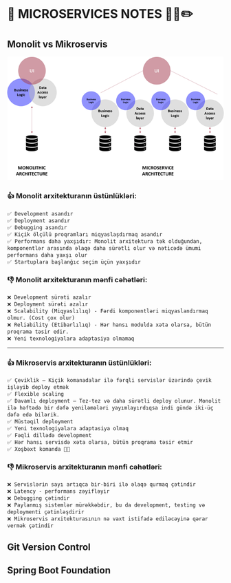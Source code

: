 # 📌 MICROSERVICES NOTES 📝📒✏️

## Monolit vs Mikroservis

![img.png](imgs/mono-vs-micro.png)

### 👍 Monolit arxitekturanın üstünlükləri:
    ✅ Development asandır
    ✅ Deployment asandır
    ✅ Debugging asandır 
    ✅ Kiçik ölçülü proqramları miqyaslaşdırmaq asandır
    ✅ Performans daha yaxşıdır: Monolit arxitektura tək olduğundan, komponentlər arasında əlaqə daha sürətli olur və nəticədə ümumi performans daha yaxşı olur
    ✅ Startuplara başlanğıc seçim üçün yaxşıdır

### 👎  Monolit arxitekturanın mənfi cəhətləri:
    ❌ Development sürəti azalır
    ❌ Deployment sürəti azalır
    ❌ Scalability (Miqyaslılıq) - Fərdi komponentləri miqyaslandırmaq olmur. (Cost çox olur)
    ❌ Reliability (Etibarlılıq) - Hər hansı modulda xəta olarsa, bütün proqrama təsir edir.
    ❌ Yeni texnologiyalara adaptasiya olmamaq

---

### 👍 Mikroservis arxitekturanın üstünlükləri:
    ✅ Çeviklik – Kiçik komanadalar ilə fərqli servislər üzərində çevik işləyib deploy etmək
    ✅ Flexible scaling
    ✅ Davamlı deployment – Tez-tez və daha sürətli deploy olunur. Monolit ilə həftədə bir dəfə yeniləmələri yayımlayırdıqsa indi gündə iki-üç dəfə edə bilərik.
    ✅ Müstəqil deployment
    ✅ Yeni texnologiyalara adaptasiya olmaq
    ✅ Fəqli dillədə development
    ✅ Hər hansı servisdə xəta olarsa, bütün proqrama təsir etmir
    ✅ Xoşbəxt komanda 🎉🎊

### 👎  Mikroservis arxitekturanın mənfi cəhətləri:
    ❌ Servislərin sayı artıqca bir-biri ilə əlaqə qurmaq çətindir
    ❌ Latency - performans zəyifləyir
    ❌ Debugging çətindir
    ❌ Paylanmış sistemlər mürəkkəbdir, bu da development, testing və deploymenti çətinləşdirir
    ❌ Mikroservis arxitekturasının nə vaxt istifadə ediləcəyinə qərar vermək çətindir




## Git Version Control
## Spring Boot Foundation


